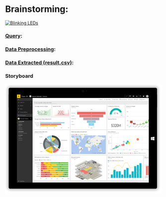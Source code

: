 # Brainstorming:
[![Blinking LEDs](http://img.youtube.com/vi/XAMVzS13HY0/0.jpg)](http://www.youtube.com/watch?v=XAMVzS13HY0 "Blinking LEDs")


### [Query](https://github.com/rationalai/Bounties/blob/main/alchemix/ALCX_B1/sql_script.sql):


### [Data Preprocessing](https://github.com/rationalai/Bounties/blob/main/alchemix/ALCX_B1/dataProcessing.ipynb):


### [Data Extracted (result.csv)](https://github.com/rationalai/Bounties/blob/main/alchemix/ALCX_B1/result.csv):

### Storyboard


![Storyboard](https://github.com/rationalai/Bounties/blob/main/alchemix/ALCX_B1/ALCX_B1_Storyboard.png "Storyboard")
